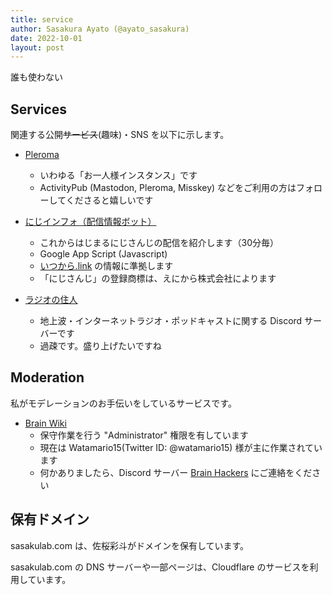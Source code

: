 ```yaml
---
title: service
author: Sasakura Ayato (@ayato_sasakura)
date: 2022-10-01
layout: post
---
```


誰も使わない

## Services

関連する公開~~サービス~~(趣味)・SNS を以下に示します。

- [Pleroma](https://pleroma.sasakulab.com/)
  - いわゆる「お一人様インスタンス」です
  - ActivityPub (Mastodon, Pleroma, Misskey) などをご利用の方はフォローしてくださると嬉しいです

- [にじインフォ（配信情報ボット）](https://twitter.com/infobot_2434)
  - これからはじまるにじさんじの配信を紹介します（30分毎）
  - Google App Script (Javascript)
  - [いつから.link](https://www.itsukaralink.jp/) の情報に準拠します
  - 「にじさんじ」の登録商標は、えにから株式会社によります

- [ラジオの住人](https://discord.gg/wGx66ACXGP)
  - 地上波・インターネットラジオ・ポッドキャストに関する Discord サーバーです
  - 過疎です。盛り上げたいですね

## Moderation

私がモデレーションのお手伝いをしているサービスです。

- [Brain Wiki](https://brain.fandom.com/ja/wiki/Brain_Wiki)
  - 保守作業を行う "Administrator" 権限を有しています
  - 現在は Watamario15(Twitter ID: @watamario15) 様が主に作業されています
  - 何かありましたら、Discord サーバー [Brain Hackers](https://brain.fandom.com/ja/wiki/Brain_Wiki) にご連絡をください

## 保有ドメイン

sasakulab.com は、佐桜彩斗がドメインを保有しています。

sasakulab.com の DNS サーバーや一部ページは、Cloudflare のサービスを利用しています。
